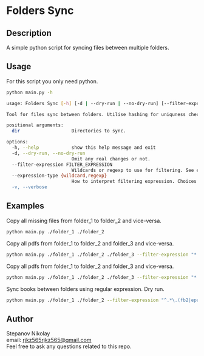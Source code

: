 # Folders Sync

## Description

A simple python script for syncing files between multiple folders.

## Usage

For this script you only need python.

```bash
python main.py -h

usage: Folders Sync [-h] [-d | --dry-run | --no-dry-run] [--filter-expression FILTER_EXPRESSION] [--expression-type {wildcard,regexp}] [-v] dir [dir ...]

Tool for files sync between folders. Utilise hashing for uniquness check.

positional arguments:
  dir                   Directories to sync.

options:
  -h, --help            show this help message and exit
  -d, --dry-run, --no-dry-run
                        Omit any real changes or not.
  --filter-expression FILTER_EXPRESSION
                        Wildcards or regexp to use for filtering. See exp_type.
  --expression-type {wildcard,regexp}
                        How to interpret filtering expression. Choices are: ['wildcard', 'regexp']. Note: regexp wasn't tested.
  -v, --verbose
```

## Examples

Copy all missing files from folder_1 to folder_2 and vice-versa.

```bash
python main.py ./folder_1 ./folder_2
```

Copy all pdfs from folder_1 to folder_2 and folder_3 and vice-versa.

```bash
python main.py ./folder_1 ./folder_2 ./folder_3 --filter-expression "*.pdf"
```

Copy all pdfs from folder_1 to folder_2 and folder_3 and vice-versa.

```bash
python main.py ./folder_1 ./folder_2 ./folder_3 --filter-expression "*.pdf"
```

Sync books between folders using regular expression. Dry run.

```bash
python main.py ./folder_1 ./folder_2 --filter-expression "^.*\.(fb2|epub|txt|pdf)$" --expression-type "regexp" -d
```

## Author

Stepanov Nikolay\
email: rjkz565rjkz565@gmail.com\
Feel free to ask any questions related to this repo.
